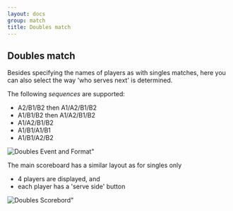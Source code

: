```yaml
---
layout: docs
group: match
title: Doubles match
---
```

## Doubles match

Besides specifying the names of players as with singles matches, here you can also select the
way 'who serves next' is determined.

The following _sequences_ are supported:
* A2/B1/B2 then A1/A2/B1/B2
* A1/B1/B2 then A1/A2/B1/B2
* A1/A2/B1/B2       
* A1/B1/A1/B1       
* A1/B1/A2/B2       

![Doubles Event and Format"](/img/sb.match.doubles.format.png)

The main scoreboard has a similar layout as for singles only
* 4 players are displayed, and
* each player has a 'serve side' button

![Doubles Scorebord"](/img/sb.match.doubles.png)


